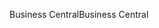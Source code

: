 <span data-ttu-id="fb25b-101">Business Central</span><span class="sxs-lookup"><span data-stu-id="fb25b-101">Business Central</span></span>
